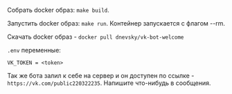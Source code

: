 Собрать docker образ: `make build`.

Запустить docker образ: `make run`. Контейнер запускается с флагом --rm.

Скачать docker образ - `docker pull dnevsky/vk-bot-welcome`

`.env` переменные:
```
VK_TOKEN = <token>
```

Так же бота залил к себе на сервер и он доступен по ссылке - `https://vk.com/public220322235`. Напишите что-нибудь в сообщения.
